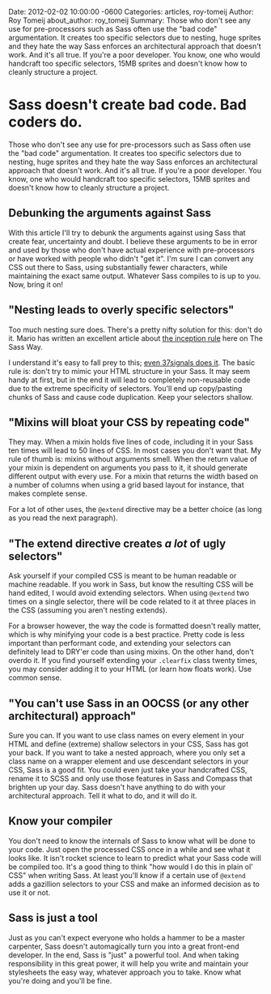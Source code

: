 Date: 2012-02-02 10:00:00 -0600
Categories: articles, roy-tomeij
Author: Roy Tomeij
about_author: roy_tomeij
Summary: Those who don't see any use for pre-processors such as Sass often use the "bad code" argumentation. It creates too specific selectors due to nesting, huge sprites and they hate the way Sass enforces an architectural approach that doesn't work. And it's all true. If you're a poor developer. You know, one who would handcraft too specific selectors, 15MB sprites and doesn't know how to cleanly structure a project.

# Sass doesn't create bad code. Bad coders do.

Those who don't see any use for pre-processors such as Sass often use the "bad code" argumentation. It creates too specific selectors due to nesting, huge sprites and they hate the way Sass enforces an architectural approach that doesn't work. And it's all true. If you're a poor developer. You know, one who would handcraft too specific selectors, 15MB sprites and doesn't know how to cleanly structure a project.

## Debunking the arguments against Sass

With this article I'll try to debunk the arguments against using Sass that create fear, uncertainty and doubt. I believe these arguments to be in error and used by those who don't have actual experience with pre-processors or have worked with people who didn't "get it". I'm sure I can convert any CSS out there to Sass, using substantially fewer characters, while maintaining the exact same output. Whatever Sass compiles to is up to you. Now, bring it on!

## "Nesting leads to overly specific selectors"

Too much nesting sure does. There's a pretty nifty solution for this: don't do it. Mario has written an excellent article about [the inception rule](http://thesassway.com/beginner/the-inception-rule) here on The Sass Way.

I understand it's easy to fall prey to this; [even 37signals does it](http://37signals.com/svn/posts/3003-css-taking-control-of-the-cascade). The basic rule is: don't try to mimic your HTML structure in your Sass. It may seem handy at first, but in the end it will lead to completely non-reusable code due to the extreme specificity of selectors. You'll end up copy/pasting chunks of Sass and cause code duplication. Keep your selectors shallow.

## "Mixins will bloat your CSS by repeating code"

They may. When a mixin holds five lines of code, including it in your Sass ten times will lead to 50 lines of CSS. In most cases you don't want that. My rule of thumb is: mixins without arguments smell. When the return value of your mixin is dependent on arguments you pass to it, it should generate different output with every use. For a mixin that returns the width based on a number of columns when using a grid based layout for instance, that makes complete sense.

For a lot of other uses, the `@extend` directive may be a better choice (as long as you read the next paragraph).

## "The extend directive creates _a lot_ of ugly selectors"

Ask yourself if your compiled CSS is meant to be human readable or machine readable. If you work in Sass, but know the resulting CSS will be hand edited, I would avoid extending selectors. When using `@extend` two times on a single selector, there will be code related to it at three places in the CSS (assuming you aren't nesting extends).

For a browser however, the way the code is formatted doesn't really matter, which is why minifying your code is a best practice. Pretty code is less important than performant code, and extending your selectors can definitely lead to DRY'er code than using mixins. On the other hand, don't overdo it. If you find yourself extending your `.clearfix` class twenty times, you may consider adding it to your HTML (or learn how floats work). Use common sense.

## "You can't use Sass in an OOCSS (or any other architectural) approach"

Sure you can. If you want to use class names on every element in your HTML and define (extreme) shallow selectors in your CSS, Sass has got your back. If you want to take a nested approach, where you only set a class name on a wrapper element and use descendant selectors in your CSS, Sass is a good fit. You could even just take your handcrafted CSS, rename it to SCSS and only use those features in Sass and Compass that brighten up your day. Sass doesn't have anything to do with your architectural approach. Tell it what to do, and it will do it.

## Know your compiler

You don't need to know the internals of Sass to know what will be done to your code. Just open the processed CSS once in a while and see what it looks like. It isn't rocket science to learn to predict what your Sass code will be compiled too. It's a good thing to think "how would I do this in plain ol' CSS" when writing Sass. At least you'll know if a certain use of `@extend` adds a gazillion selectors to your CSS and make an informed decision as to use it or not.

## Sass is just a tool

Just as you can't expect everyone who holds a hammer to be a master carpenter, Sass doesn't automagically turn you into a great front-end developer. In the end, Sass is "just" a powerful tool. And when taking responsibility in this great power, it will help you write and maintain your stylesheets the easy way, whatever approach you to take. Know what you're doing and you'll be fine.